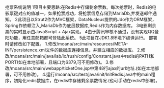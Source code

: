   抢票系统说明
1项目主要思路:在Redis中存储剩余票数。每次抢票时，Redis的电影票键对应的值减一，如果抢票成功，将抢票信息存储到MariaDb,并发送邮件通知。
2此项目以Strut2作为MVC框架，DataNucleus提供的Jdo作为ORM框架，Spring作依赖注入,MariaDb作为底层数据库,Redis作为内存数据库。
3电影剩余票的实时显示由JavaScript + Ajax实现。
4由于腾讯审核不通过，没有实现QQ登陆功能，用任意邮箱都可登陆此系统。
5此项目在JDK1.8环境下编译运行。
部署时请修改如下配置。
1.修改/moana/src/main/resources/META-INF/persistence.xml文件的数据库连接信息，并建立相应的数据库。
2.修改/moana/src/main/java/lab/io/rush/config/Constant.java中redis的PATH和PORT(如在本地部署，且端口为6379,可不用修改)。
3.修改/moana/src/main/webapp/ticketOne.jsp中第48行ajax的url地址.(如在本地部署，可不用修改)。
4.运行/moana/src/test/java/init/InitRedis.java中的main程序，初始化redis数据库，在redis中存储剩余票数情况.(也可手动在redis中部署)。
